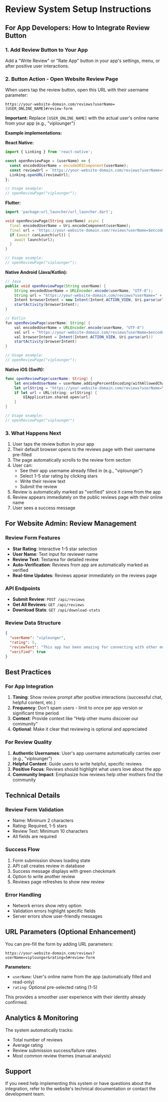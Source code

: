 # Review System Setup Instructions

## For App Developers: How to Integrate Review Button

### 1. Add Review Button to Your App

Add a "Write Review" or "Rate App" button in your app's settings, menu, or after positive user interactions.

### 2. Button Action - Open Website Review Page

When users tap the review button, open this URL with their username parameter:

```
https://your-website-domain.com/reviews?userName=[USER_ONLINE_NAME]#review-form
```

**Important:** Replace `[USER_ONLINE_NAME]` with the actual user's online name from your app (e.g., "viplounger")

**Example implementations:**

**React Native:**
```javascript
import { Linking } from 'react-native';

const openReviewPage = (userName) => {
  const encodedUserName = encodeURIComponent(userName);
  const reviewUrl = `https://your-website-domain.com/reviews?userName=${encodedUserName}#review-form`;
  Linking.openURL(reviewUrl);
};

// Usage example:
// openReviewPage("viplounger");
```

**Flutter:**
```dart
import 'package:url_launcher/url_launcher.dart';

void openReviewPage(String userName) async {
  final encodedUserName = Uri.encodeComponent(userName);
  final url = 'https://your-website-domain.com/reviews?userName=$encodedUserName#review-form';
  if (await canLaunch(url)) {
    await launch(url);
  }
}

// Usage example:
// openReviewPage("viplounger");
```

**Native Android (Java/Kotlin):**
```java
// Java
public void openReviewPage(String userName) {
    String encodedUserName = URLEncoder.encode(userName, "UTF-8");
    String url = "https://your-website-domain.com/reviews?userName=" + encodedUserName + "#review-form";
    Intent browserIntent = new Intent(Intent.ACTION_VIEW, Uri.parse(url));
    startActivity(browserIntent);
}

// Kotlin
fun openReviewPage(userName: String) {
    val encodedUserName = URLEncoder.encode(userName, "UTF-8")
    val url = "https://your-website-domain.com/reviews?userName=$encodedUserName#review-form"
    val browserIntent = Intent(Intent.ACTION_VIEW, Uri.parse(url))
    startActivity(browserIntent)
}

// Usage example:
// openReviewPage("viplounger");
```

**Native iOS (Swift):**
```swift
func openReviewPage(userName: String) {
    let encodedUserName = userName.addingPercentEncoding(withAllowedCharacters: .urlQueryAllowed) ?? ""
    let urlString = "https://your-website-domain.com/reviews?userName=\(encodedUserName)#review-form"
    if let url = URL(string: urlString) {
        UIApplication.shared.open(url)
    }
}

// Usage example:
// openReviewPage("viplounger")
```

### 3. What Happens Next

1. User taps the review button in your app
2. Their default browser opens to the reviews page with their username pre-filled
3. The page automatically scrolls to the review form section
4. User can:
   - See their app username already filled in (e.g., "viplounger")
   - Select 1-5 star rating by clicking stars
   - Write their review text
   - Submit the review
5. Review is automatically marked as "verified" since it came from the app
6. Review appears immediately on the public reviews page with their online name
7. User sees a success message

## For Website Admin: Review Management

### Review Form Features
- **Star Rating**: Interactive 1-5 star selection
- **User Name**: Text input for reviewer name
- **Review Text**: Textarea for detailed review
- **Auto-Verification**: Reviews from app are automatically marked as verified
- **Real-time Updates**: Reviews appear immediately on the reviews page

### API Endpoints
- **Submit Review**: `POST /api/reviews`
- **Get All Reviews**: `GET /api/reviews`
- **Download Stats**: `GET /api/download-stats`

### Review Data Structure
```json
{
  "userName": "viplounger",
  "rating": 5,
  "reviewText": "This app has been amazing for connecting with other mums!",
  "verified": true
}
```

## Best Practices

### For App Integration
1. **Timing**: Show review prompt after positive interactions (successful chat, helpful content, etc.)
2. **Frequency**: Don't spam users - limit to once per app version or significant time period
3. **Context**: Provide context like "Help other mums discover our community"
4. **Optional**: Make it clear that reviewing is optional and appreciated

### For Review Quality
1. **Authentic Usernames**: User's app username automatically carries over (e.g., "viplounger")
2. **Helpful Content**: Guide users to write helpful, specific reviews
3. **Positive Focus**: Reviews should highlight what users love about the app
4. **Community Impact**: Emphasize how reviews help other mothers find the community

## Technical Details

### Review Form Validation
- Name: Minimum 2 characters
- Rating: Required, 1-5 stars
- Review Text: Minimum 10 characters
- All fields are required

### Success Flow
1. Form submission shows loading state
2. API call creates review in database
3. Success message displays with green checkmark
4. Option to write another review
5. Reviews page refreshes to show new review

### Error Handling
- Network errors show retry option
- Validation errors highlight specific fields
- Server errors show user-friendly messages

## URL Parameters (Optional Enhancement)

You can pre-fill the form by adding URL parameters:

```
https://your-website-domain.com/reviews?userName=viplounger&rating=5#review-form
```

**Parameters:**
- `userName`: User's online name from the app (automatically filled and read-only)
- `rating`: Optional pre-selected rating (1-5)

This provides a smoother user experience with their identity already confirmed.

## Analytics & Monitoring

The system automatically tracks:
- Total number of reviews
- Average rating
- Review submission success/failure rates
- Most common review themes (manual analysis)

## Support

If you need help implementing this system or have questions about the integration, refer to the website's technical documentation or contact the development team.